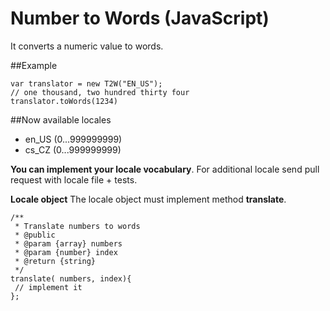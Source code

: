 # Number to Words (JavaScript)
It converts a numeric value to words.

##Example
```
var translator = new T2W("EN_US");
// one thousand, two hundred thirty four
translator.toWords(1234)
```

##Now available locales
 - en_US	(0...999999999)
 - cs_CZ	(0...999999999)
 
**You can implement your locale vocabulary**. For additional locale send pull request with locale file + tests.
 
**Locale object**
The locale object must implement method **translate**.
```
/**
 * Translate numbers to words
 * @public
 * @param {array} numbers
 * @param {number} index
 * @return {string}
 */
translate( numbers, index){
 // implement it
};
```
